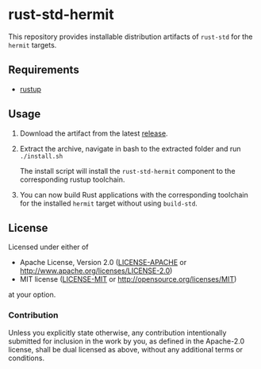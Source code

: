 # rust-std-hermit

This repository provides installable distribution artifacts of `rust-std` for the `hermit` targets.

## Requirements

* [rustup](https://www.rust-lang.org/tools/install)

## Usage

1.  Download the artifact from the latest [release].

    [release]: https://github.com/hermitcore/rust-std-hermit/releases

2.  Extract the archive, navigate in bash to the extracted folder and run `./install.sh`

    The install script will install the `rust-std-hermit` component to the corresponding rustup toolchain.

3.  You can now build Rust applications with the corresponding toolchain for the installed `hermit` target without using `build-std`.

## License

Licensed under either of

 * Apache License, Version 2.0
   ([LICENSE-APACHE](LICENSE-APACHE) or http://www.apache.org/licenses/LICENSE-2.0)
 * MIT license
   ([LICENSE-MIT](LICENSE-MIT) or http://opensource.org/licenses/MIT)

at your option.

### Contribution

Unless you explicitly state otherwise, any contribution intentionally submitted
for inclusion in the work by you, as defined in the Apache-2.0 license, shall be
dual licensed as above, without any additional terms or conditions.
